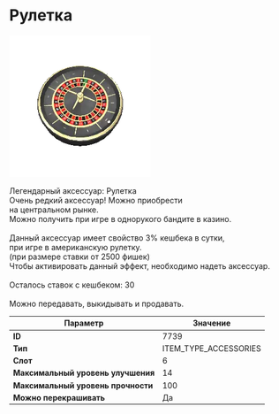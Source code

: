 # Рулетка

![Item Image](../img/7739.webp?raw=true)

Легендарный аксессуар: Рулетка<br>Очень редкий аксессуар! Можно приобрести<br>на центральном рынке.<br>Можно получить при игре в однорукого бандите в казино.<br><br>Данный аксессуар имеет свойство 3% кешбека в сутки, <br>при игре в американскую рулетку.<br>(при размере ставки от 2500 фишек)<br>Чтобы активировать данный эффект, необходимо надеть аксессуар.<br><br>Осталось ставок с кешбеком: 30<br><br>Можно передавать, выкидывать и продавать.


| Параметр | Значение |
|----------|----------|
| **ID** | 7739 |
| **Тип** | ITEM_TYPE_ACCESSORIES |
| **Слот** | 6 |
| **Максимальный уровень улучшения** | 14 |
| **Максимальный уровень прочности** | 100 |
| **Можно перекрашивать** | Да |

